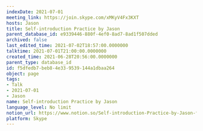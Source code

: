 ```yaml
---
indexDate: 2021-07-01
meeting_link: https://join.skype.com/xMKyV4Fx3KXT
hosts: Jason
title: Self-introduction Practice by Jason
parent_database_id: e9339446-880f-4ef0-8ad7-8ad1f507dded
archived: false
last_edited_time: 2021-07-02T18:57:00.0000000
talktime: 2021-07-01T21:00:00.0000000
created_time: 2021-06-28T20:56:00.0000000
parent_type: database_id
id: f5dfedb7-beb8-4e33-9539-144a1dbaa264
object: page
tags:
- Talk
- 2021-07-01
- Jason
name: Self-introduction Practice by Jason
language_level: No limit
notion_url: https://www.notion.so/Self-introduction-Practice-by-Jason-f5dfedb7beb84e339539144a1dbaa264
platform: Skype
---
```







